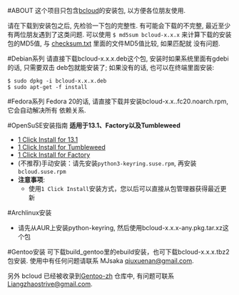 
#ABOUT
这个项目只包含[bcloud](https://github.com/LiuLang/bcloud)的安装包,
以方便各位朋友使用.

请在下载到安装包之后, 先检验一下包的完整性. 有可能会下载的不完整, 最近至少
有两位朋友遇到了这类问题. 可以使用 `$ md5sum bcloud-x.x.x` 来计算下载的安装
包的MD5值, 与 [checksum.txt](checksum.txt) 里面的文件MD5值比较, 如果匹配就
没有问题.

#Debian系列
请直接下载bcloud-x.x.x.deb这个包, 安装时如果系统里面有gdebi的话, 只需要双击
deb包就能安装了; 如果没有的话, 也可以在终端里面安装:

    $ sudo dpkg -i bcloud-x.x.x.deb
    $ sudo apt-get -f install


#Fedora系列
Fedora 20的话, 请直接下载并安装bcloud-x.x..fc20.noarch.rpm, 它会自动解决所有
依赖关系.

#OpenSuSE安装指南
**适用于13.1、Factory以及Tumbleweed**

+ [1 Click Install for 13.1](http://software.opensuse.org/ymp/home:qgymib:bcloud/openSUSE_13.1/bcloud.ymp?base=openSUSE%3A13.1&query=bcloud)
+ [1 Click Install for Tumbleweed](http://software.opensuse.org/ymp/home:qgymib:bcloud/openSUSE_Tumbleweed/bcloud.ymp?base=openSUSE%3A13.1&query=bcloud)
+ [1 Click Install for Factory](http://software.opensuse.org/ymp/home:qgymib:bcloud/openSUSE_Factory/bcloud.ymp?base=openSUSE%3AFactory&query=bcloud)
+ (不推荐)手动安装：请先安装`python3-keyring.suse.rpm`, 再安装`bcloud.suse.rpm`
+ **注意事项**:
    + 使用`1 Click Install`安装方式，您以后可以直接从包管理器获得最近更新

#Archlinux安装

+ 请先从AUR上安装python-keyring, 然后使用bcloud-x.x.x-any.pkg.tar.xz这个包

#Gentoo安装
可下载build_gentoo里的ebuild安装，也可下载bcloud-x.x.x.tbz2包安装. 使用中有任何问题请联系 MJsaka <qiuxuenan@gmail.com>. 

另外 bcloud 已经被收录到[Gentoo-zh](https://github.com/microcai/gentoo-zh)
仓库中, 有问题可联系[Liangzhaostrive@gmail.com](Liangzhaostrive@gmail.com).
